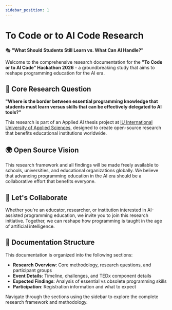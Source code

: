 ```yaml
---
sidebar_position: 1
---
```


# To Code or to AI Code Research

🎭 **"What Should Students Still Learn vs. What Can AI Handle?"**

Welcome to the comprehensive research documentation for the **"To Code or to AI Code" Hackathon 2026** - a groundbreaking study that aims to reshape programming education for the AI era.

## 🔬 Core Research Question

**"Where is the border between essential programming knowledge that students must learn versus skills that can be effectively delegated to AI tools?"**

This research is part of an Applied AI thesis project at [IU International University of Applied Sciences](https://www.iu.org/masters/artificial-intelligence/), designed to create open-source research that benefits educational institutions worldwide.

## 🌍 Open Source Vision

This research framework and all findings will be made freely available to schools, universities, and educational organizations globally. We believe that advancing programming education in the AI era should be a collaborative effort that benefits everyone.

## 🤝 Let's Collaborate

Whether you're an educator, researcher, or institution interested in AI-assisted programming education, we invite you to join this research initiative. Together, we can reshape how programming is taught in the age of artificial intelligence.

## 📖 Documentation Structure

This documentation is organized into the following sections:

- **Research Overview**: Core methodology, research questions, and participant groups
- **Event Details**: Timeline, challenges, and TEDx component details
- **Expected Findings**: Analysis of essential vs obsolete programming skills
- **Participation**: Registration information and what to expect

Navigate through the sections using the sidebar to explore the complete research framework and methodology.
